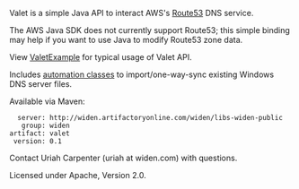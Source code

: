 Valet is a simple Java API to interact AWS's [Route53](http://aws.amazon.com/route53/) DNS service.

The AWS Java SDK does not currently support Route53; this simple binding may help if you want to use Java to modify Route53 zone data.

View [ValetExample](https://github.com/Widen/valet/blob/master/src/main/java/com/widen/valet/examples/ValetExample.java) for typical usage of Valet API.

Includes [automation classes](https://github.com/Widen/valet/blob/master/src/main/java/com/widen/valet/importer) to import/one-way-sync existing Windows DNS server files.

Available via Maven:

      server: http://widen.artifactoryonline.com/widen/libs-widen-public
       group: widen
    artifact: valet
     version: 0.1

Contact Uriah Carpenter (uriah at widen.com) with questions.

Licensed under Apache, Version 2.0.